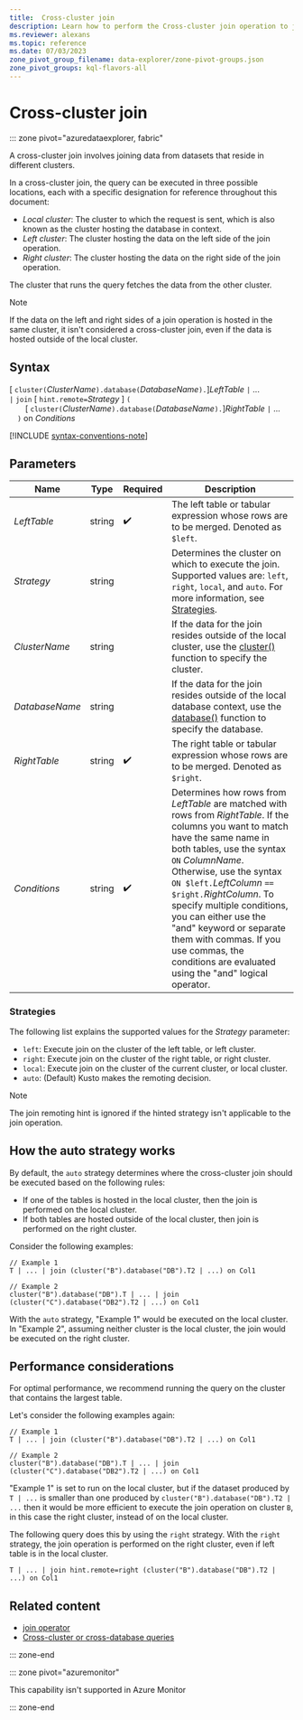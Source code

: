 ```yaml
---
title:  Cross-cluster join
description: Learn how to perform the Cross-cluster join operation to join datasets residing on different clusters.
ms.reviewer: alexans
ms.topic: reference
ms.date: 07/03/2023
zone_pivot_group_filename: data-explorer/zone-pivot-groups.json
zone_pivot_groups: kql-flavors-all
---
```

# Cross-cluster join

::: zone pivot="azuredataexplorer, fabric"

A cross-cluster join involves joining data from datasets that reside in different clusters.

In a cross-cluster join, the query can be executed in three possible locations, each with a specific designation for reference throughout this document:

* *Local cluster*: The cluster to which the request is sent, which is also known as the cluster hosting the database in context.
* *Left cluster*: The cluster hosting the data on the left side of the join operation.
* *Right cluster*: The cluster hosting the data on the right side of the join operation.

The cluster that runs the query fetches the data from the other cluster.

> [!NOTE]
> If the data on the left and right sides of a join operation is hosted in the same cluster, it isn't considered a cross-cluster join, even if the data is hosted outside of the local cluster.

## Syntax

[ `cluster(`*ClusterName*`).database(`*DatabaseName*`).`]*LeftTable* `|` ...  
`|` `join` [ `hint.remote=`*Strategy* ] `(`  
&emsp;&emsp;[ `cluster(`*ClusterName*`).database(`*DatabaseName*`).`]*RightTable* `|` ...  
&emsp;`)` on *Conditions*

[!INCLUDE [syntax-conventions-note](../../includes/syntax-conventions-note.md)]

## Parameters

|Name|Type|Required|Description|
|--|--|--|--|
|*LeftTable*|string| :heavy_check_mark:|The left table or tabular expression whose rows are to be merged. Denoted as `$left`.|
|*Strategy*|string||Determines the cluster on which to execute the join. Supported values are: `left`, `right`, `local`, and `auto`. For more information, see [Strategies](#strategies).|
|*ClusterName*|string||If the data for the join resides outside of the local cluster, use the [cluster()](cluster-function.md) function to specify the cluster.|
|*DatabaseName*|string||If the data for the join resides outside of the local database context, use the [database()](database-function.md) function to specify the database.|
|*RightTable*|string| :heavy_check_mark:|The right table or tabular expression whose rows are to be merged. Denoted as `$right`.|
|*Conditions*|string| :heavy_check_mark:|Determines how rows from *LeftTable* are matched with rows from *RightTable*. If the columns you want to match have the same name in both tables, use the syntax `ON` *ColumnName*. Otherwise, use the syntax `ON $left.`*LeftColumn* `==` `$right.`*RightColumn*. To specify multiple conditions, you can either use the "and" keyword or separate them with commas. If you use commas, the conditions are evaluated using the "and" logical operator.|

### Strategies

The following list explains the supported values for the *Strategy* parameter:

* `left`: Execute join on the cluster of the left table, or left cluster.
* `right`: Execute join on the cluster of the right table, or right cluster.
* `local`: Execute join on the cluster of the current cluster, or local cluster.
* `auto`: (Default) Kusto makes the remoting decision.

> [!NOTE]
> The join remoting hint is ignored if the hinted strategy isn't applicable to the join operation.

## How the auto strategy works

By default, the `auto` strategy determines where the cross-cluster join should be executed based on the following rules:

* If one of the tables is hosted in the local cluster, then the join is performed on the local cluster.
* If both tables are hosted outside of the local cluster, then join is performed on the right cluster.

Consider the following examples:

```kusto
// Example 1
T | ... | join (cluster("B").database("DB").T2 | ...) on Col1

// Example 2
cluster("B").database("DB").T | ... | join (cluster("C").database("DB2").T2 | ...) on Col1
```

With the `auto` strategy, "Example 1" would be executed on the local cluster. In "Example 2", assuming neither cluster is the local cluster, the join would be executed on the right cluster.

## Performance considerations

For optimal performance, we recommend running the query on the cluster that contains the largest table.

Let's consider the following examples again:

```kusto
// Example 1
T | ... | join (cluster("B").database("DB").T2 | ...) on Col1

// Example 2
cluster("B").database("DB").T | ... | join (cluster("C").database("DB2").T2 | ...) on Col1
```

"Example 1" is set to run on the local cluster, but if the dataset produced by `T | ...` is smaller than one produced by `cluster("B").database("DB").T2 | ...` then it would be more efficient to execute the join operation on cluster `B`, in this case the right cluster, instead of on the local cluster.

The following query does this by using the `right` strategy. With the `right` strategy, the join operation is performed on the right cluster, even if left table is in the local cluster.

```kusto
T | ... | join hint.remote=right (cluster("B").database("DB").T2 | ...) on Col1
```

## Related content

* [join operator](join-operator.md)
* [Cross-cluster or cross-database queries](cross-cluster-or-database-queries.md)

::: zone-end

::: zone pivot="azuremonitor"

This capability isn't supported in Azure Monitor

::: zone-end
